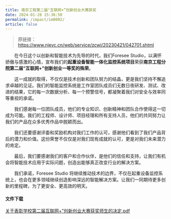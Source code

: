 ```yaml
---
title: 南京工程第二届"互联网+”创新创业大赛获奖
date: 2024-01-28 15:36:50
permalink: /impact/im0002/
article: false
---
```

> 原链接：https://www.njevc.cn/web/service/zcwj/20230421/042701.shtml

&emsp;&emsp;在今日这个以创新和智能技术为先导的时代，我们Foresee Studio，以满怀骄傲与感激的心情，宣布我们的**起重设备智能一体化监控系统项目**荣获**南京工程分院第二届“互联网+”创新创业一等奖的殊荣**。

&emsp;&emsp;这一成就的取得，不仅仅是技术创新和团队努力的结晶，更是我们坚持不懈追求卓越的见证。我们的智能监控系统是工作室团队成员们无数日夜研发、测试、改进的结果，它的每一次数据分析、每一个预警信号，都凝聚着我们对安全与效率同等重视的承诺。

&emsp;&emsp;我们感谢每一位团队成员，他们的专业知识、创新精神和团队合作使得这一切成为可能。我们的工程师、设计师、项目经理和所有支持人员，他们的共同努力让我们的产品在众多优秀作品中脱颖而出。

&emsp;&emsp;我们还要感谢评委和奖励机构对我们工作的认可，感谢他们看到了我们产品背后的潜力和价值。这份荣誉不仅仅是对我们现有成就的认可，更是对我们未来潜力的肯定。

&emsp;&emsp;最后，我们要感谢我们的客户和合作伙伴，是他们的信任和支持，让我们有机会将智能技术应用于实际问题，创造出能够真正改变行业的解决方案。

&emsp;&emsp;我们承诺，Foresee Studio 将继续推动技术的边界，不仅在起重设备监控系统上，也会在更多领域继续创造影响深远的智能解决方案。让我们一同期待更多创新的里程碑，为了更安全、更高效的明天。


#### 文件下载

[关于表彰学校第二届互联网+”创新创业大赛获奖师生的决定.pdf](http://jlstudio.natapp1.cc/externalLinksController/chain/%E5%85%B3%E4%BA%8E%E8%A1%A8%E5%BD%B0%E5%AD%A6%E6%A0%A1%E7%AC%AC%E4%BA%8C%E5%B1%8A%E4%BA%92%E8%81%94%E7%BD%91%2B%E2%80%9D%E5%88%9B%E6%96%B0%E5%88%9B%E4%B8%9A%E5%A4%A7%E8%B5%9B%E8%8E%B7%E5%A5%96%E5%B8%88%E7%94%9F%E7%9A%84%E5%86%B3%E5%AE%9A.pdf?ckey=zD%2BiuHCKDqGPVBY6kZzKsBCafRU%2BMqo7pkgeCr9yY0dpWxuM2T3xszVBw8HUBFBB)